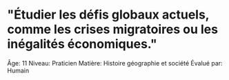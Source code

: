 # "Étudier les défis globaux actuels, comme les crises migratoires ou les inégalités économiques."

Âge: 11
Niveau: Praticien
Matière: Histoire géographie et société
Évalué par: Humain